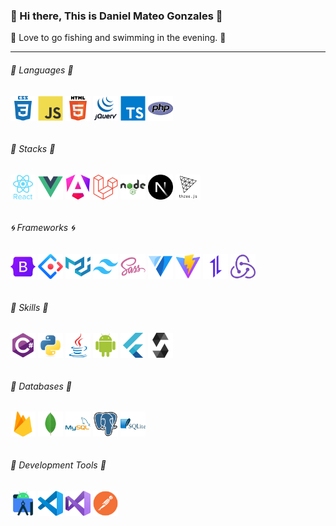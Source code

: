 <h3> 💖 Hi there, This is Daniel Mateo Gonzales 👋 </h3>

📌 Love to go fishing and swimming in the evening. 📌


<hr>
<h6> 🧠 Languages 🧠 </h6>
<div style="display: flex; align-items: center;">
    <img src="https://github.com/devicons/devicon/blob/master/icons/css3/css3-plain-wordmark.svg"  title="CSS3" alt="CSS" width="40" height="40"/>&nbsp;
    <img src="https://github.com/devicons/devicon/blob/master/icons/javascript/javascript-original.svg"  title="JavaScript" alt="JavaScript" width="40" height="40"/>&nbsp;
    <img src="https://github.com/devicons/devicon/blob/master/icons/html5/html5-original-wordmark.svg"  title="HTML5" alt="HTML5" width="40" height="40"/>&nbsp;
    <img src="https://github.com/devicons/devicon/blob/master/icons/jquery/jquery-original-wordmark.svg"  title="jQuery" alt="jQuery" width="40" height="40"/>&nbsp;
    <img src="https://github.com/devicons/devicon/blob/master/icons/typescript/typescript-original.svg"  title="TypeScript" alt="TypeScript" width="40" height="40"/>&nbsp;
    <img src="https://github.com/devicons/devicon/blob/master/icons/php/php-original.svg"  title="PHP" alt="PHP" width="40" height="40"/>&nbsp;
</div>
</br>

<h6> 🚨 Stacks 🚨 </h6>
<div style="display: flex; align-items: center;">
    <img src="https://github.com/devicons/devicon/blob/master/icons/react/react-original-wordmark.svg"  title="React" alt="React" width="40" height="40"/>&nbsp;
    <img src="https://github.com/devicons/devicon/blob/master/icons/vuejs/vuejs-original.svg"  title="Vue.js" alt="Vue.js" width="40" height="40"/>&nbsp;
    <img src="https://github.com/devicons/devicon/blob/master/icons/angular/angular-original.svg"  title="Angular" alt="Angular" width="40" height="40"/>&nbsp;
    <img src="https://github.com/devicons/devicon/blob/master/icons/laravel/laravel-original.svg"  title="Laravel" alt="Laravel" width="40" height="40"/>&nbsp;
    <img src="https://github.com/devicons/devicon/blob/master/icons/nodejs/nodejs-original-wordmark.svg"  title="Nodejs" alt="Nodejs" width="40" height="40"/>&nbsp;
    <img src="https://github.com/devicons/devicon/blob/master/icons/nextjs/nextjs-original.svg"  title="Next.js" alt="Next.js" width="40" height="40"/>&nbsp;
    <img src="https://github.com/devicons/devicon/blob/master/icons/threejs/threejs-original-wordmark.svg"  title="Threejs" alt="Threejs" width="40" height="40"/>&nbsp;
</div>
<br>

<h6> 🌀 Frameworks 🌀 </h6>
<div style="display: flex; align-items: center;">
    <img src="https://github.com/devicons/devicon/blob/master/icons/bootstrap/bootstrap-original.svg"  title="Bootstrap" alt="Bootstrap" width="40" height="40"/>&nbsp;
    <img src="https://github.com/devicons/devicon/blob/master/icons/antdesign/antdesign-original.svg"  title="AntDesign" alt="AntDesign" width="40" height="40"/>&nbsp;
    <img src="https://github.com/devicons/devicon/blob/master/icons/materialui/materialui-original.svg"  title="Material" alt="Material" width="40" height="40"/>&nbsp;
    <img src="https://github.com/devicons/devicon/blob/master/icons/tailwindcss/tailwindcss-original.svg"  title="TailwindCSS" alt="TailwindCSS" width="40" height="40"/>&nbsp;
    <img src="https://github.com/devicons/devicon/blob/master/icons/sass/sass-original.svg"  title="Sass" alt="Sass" width="40" height="40"/>&nbsp;
    <img src="https://github.com/devicons/devicon/blob/master/icons/vuetify/vuetify-original.svg"  title="Vuetify" alt="Vuetify" width="40" height="40"/>&nbsp;
    <img src="https://github.com/devicons/devicon/blob/master/icons/vitejs/vitejs-original.svg"  title="Vite" alt="Vite" width="40" height="40"/>&nbsp;
    <img src="https://github.com/devicons/devicon/blob/master/icons/axios/axios-plain.svg"  title="Axios" alt="Axios" width="40" height="40"/>&nbsp;
    <img src="https://github.com/devicons/devicon/blob/master/icons/redux/redux-original.svg"  title="Redux" alt="Redux" width="40" height="40"/>&nbsp;
</div>
<br>

<h6> 🚩 Skills 🚩 </h6>
<div style="display: flex; align-items: center;">
    <img src="https://github.com/devicons/devicon/blob/master/icons/csharp/csharp-original.svg"  title="C#" alt="C#" width="40" height="40"/>&nbsp;
    <img src="https://github.com/devicons/devicon/blob/master/icons/python/python-original.svg"  title="Python" alt="Python" width="40" height="40"/>&nbsp;
    <img src="https://github.com/devicons/devicon/blob/master/icons/java/java-original.svg"  title="Java" alt="Java" width="40" height="40"/>&nbsp;
    <img src="https://github.com/devicons/devicon/blob/master/icons/android/android-original.svg"  title="Android" alt="Android" width="40" height="40"/>&nbsp;
    <img src="https://github.com/devicons/devicon/blob/master/icons/flutter/flutter-original.svg"  title="Flutter" alt="Flutter" width="40" height="40"/>&nbsp;
    <img src="https://github.com/devicons/devicon/blob/master/icons/solidity/solidity-original.svg"  title="Solidity" alt="Solidity" width="40" height="40"/>&nbsp;
</div>
<br>

<h6> 💼 Databases 💼 </h6>
<div style="display: flex; align-items: center;">
    <img src="https://github.com/devicons/devicon/blob/master/icons/firebase/firebase-original.svg"  title="Firebase" alt="Firebase" width="40" height="40"/>&nbsp;
    <img src="https://github.com/devicons/devicon/blob/master/icons/mongodb/mongodb-original.svg"  title="MongoDB" alt="MongoDB" width="40" height="40"/>&nbsp;
    <img src="https://github.com/devicons/devicon/blob/master/icons/mysql/mysql-original-wordmark.svg"  title="MySQL" alt="MySQL" width="40" height="40"/>&nbsp;
    <img src="https://github.com/devicons/devicon/blob/master/icons/postgresql/postgresql-original.svg"  title="PostgreSQL" alt="PostgreSQL" width="40" height="40"/>&nbsp;
    <img src="https://github.com/devicons/devicon/blob/master/icons/sqlite/sqlite-original-wordmark.svg"  title="SQLite" alt="SQLite" width="40" height="40"/>&nbsp;
</div>
<br>

<h6> 🧰 Development Tools 🧰 </h6>
<div style="display: flex; align-items: center;">
    <img src="https://github.com/devicons/devicon/blob/master/icons/androidstudio/androidstudio-original.svg"  title="Android Studio" alt="Android Studio" width="40" height="40"/>&nbsp;
    <img src="https://github.com/devicons/devicon/blob/master/icons/vscode/vscode-original.svg"  title="VSCode" alt="VSCode" width="40" height="40"/>&nbsp;
    <img src="https://github.com/devicons/devicon/blob/master/icons/visualstudio/visualstudio-original.svg"  title="Visual Studio" alt="Visual Studio" width="40" height="40"/>&nbsp;
    <img src="https://github.com/devicons/devicon/blob/master/icons/postman/postman-original.svg"  title="PostMan" alt="PostMan" width="40" height="40"/>&nbsp;
</div>
